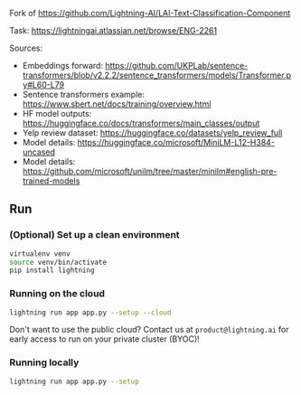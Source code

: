 Fork of https://github.com/Lightning-AI/LAI-Text-Classification-Component

Task: https://lightningai.atlassian.net/browse/ENG-2261

Sources:
- Embeddings forward: https://github.com/UKPLab/sentence-transformers/blob/v2.2.2/sentence_transformers/models/Transformer.py#L60-L79
- Sentence transformers example: https://www.sbert.net/docs/training/overview.html
- HF model outputs: https://huggingface.co/docs/transformers/main_classes/output
- Yelp review dataset: https://huggingface.co/datasets/yelp_review_full
- Model details: https://huggingface.co/microsoft/MiniLM-L12-H384-uncased
- Model details: https://github.com/microsoft/unilm/tree/master/minilm#english-pre-trained-models

## Run

### (Optional) Set up a clean environment

```bash
virtualenv venv
source venv/bin/activate
pip install lightning
```

### Running on the cloud

```bash
lightning run app app.py --setup --cloud
```

Don't want to use the public cloud? Contact us at `product@lightning.ai` for early access to run on your private cluster (BYOC)!


### Running locally

```bash
lightning run app app.py --setup
```
